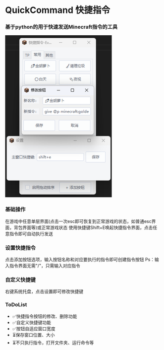 # QuickCommand 快捷指令
### 基于python的用于快速发送Minecraft指令的工具
![Demo](img/Demo.jpg)

### 基础操作
在游戏中任意单层界面(点击一次esc即可恢复到正常游戏的状态，如普通esc界面，背包界面等)或正常游戏状态
使用快捷键Shift+E唤起快捷指令界面，点击任意指令即可自动执行发送


### 设置快捷指令
点击添加按钮选项，输入按钮名称和对应要执行的指令即可创建指令按钮
Ps：输入指令界面无需"/"，只需输入对应指令

### 自定义快捷键
右键系统托盘，点击设置即可修改快捷键

### ToDoList
- ✅快捷指令按钮的修改、删除功能
- ✅自定义快捷键功能
- ✅按钮自适应窗口宽度
- ⏳保存窗口位置、大小
- ⏳不只执行指令，打开文件夹、运行命令等
